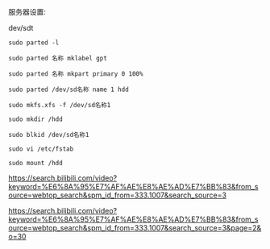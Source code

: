 服务器设置:

dev/sdt
```Linux
sudo parted -l
```

```linux
sudo parted 名称 mklabel gpt
```

```linux
sudo parted 名称 mkpart primary 0 100%
```

```linux
sudo parted /dev/sd名称 name 1 hdd
```

```linux
sudo mkfs.xfs -f /dev/sd名称1
```

```linux
sudo mkdir /hdd
```

```
sudo blkid /dev/sd名称1
```

```linux
sudo vi /etc/fstab
```

```linux
sudo mount /hdd
```

https://search.bilibili.com/video?keyword=%E6%8A%95%E7%AF%AE%E8%AE%AD%E7%BB%83&from_source=webtop_search&spm_id_from=333.1007&search_source=3

https://search.bilibili.com/video?keyword=%E6%8A%95%E7%AF%AE%E8%AE%AD%E7%BB%83&from_source=webtop_search&spm_id_from=333.1007&search_source=3&page=2&o=30